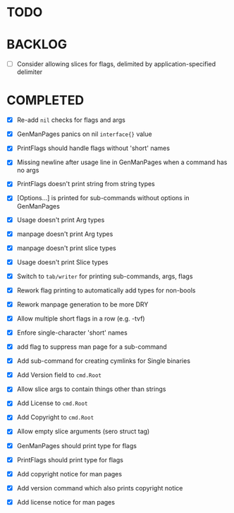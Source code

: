 # TODO


# BACKLOG

 - [ ] Consider allowing slices for flags, delimited by application-specified delimiter

# COMPLETED

 - [x] Re-add `nil` checks for flags and args
 - [x] GenManPages panics on nil `interface{}` value
 - [x] PrintFlags should handle flags without 'short' names
 - [x] Missing newline after usage line in GenManPages when a command has no args
 - [x] PrintFlags doesn't print string from string types
 - [x] [Options...] is printed for sub-commands without options in GenManPages
 - [x] Usage doesn't print Arg types
 - [x] manpage doesn't print Arg types
 - [x] manpage doesn't print slice types
 - [x] Usage doesn't print Slice types
 - [x] Switch to `tab/writer` for printing sub-commands, args, flags
 - [x] Rework flag printing to automatically add types for non-bools
 - [x] Rework manpage generation to be more DRY
 - [x] Allow multiple short flags in a row (e.g. -tvf)
 - [x] Enfore single-character 'short' names
 - [x] add flag to suppress man page for a sub-command
 - [x] Add sub-command for creating cymlinks for Single binaries
 - [x] Add Version field to `cmd.Root`
 - [x] Allow slice args to contain things other than strings
 - [x] Add License to `cmd.Root`
 - [x] Add Copyright to `cmd.Root`
 - [x] Allow empty slice arguments (sero struct tag)
 - [x] GenManPages should print type for flags
 - [x] PrintFlags should print type for flags
 - [x] Add copyright notice for man pages
 - [x] Add version command which also prints copyright notice
 - [x] Add license notice for man pages

